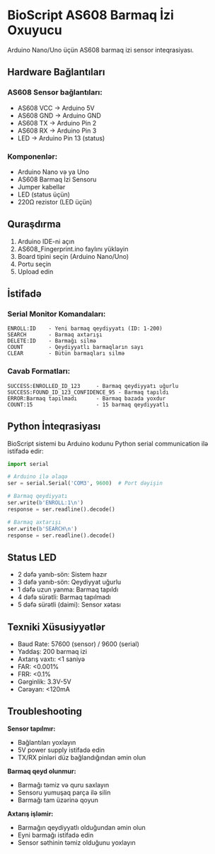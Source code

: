 # BioScript AS608 Barmaq İzi Oxuyucu

Arduino Nano/Uno üçün AS608 barmaq izi sensor inteqrasiyası.

## Hardware Bağlantıları

### AS608 Sensor bağlantıları:
- AS608 VCC → Arduino 5V
- AS608 GND → Arduino GND  
- AS608 TX → Arduino Pin 2
- AS608 RX → Arduino Pin 3
- LED → Arduino Pin 13 (status)

### Komponenlər:
- Arduino Nano və ya Uno
- AS608 Barmaq İzi Sensoru
- Jumper kabellər
- LED (status üçün)
- 220Ω rezistor (LED üçün)

## Quraşdırma

1. Arduino IDE-ni açın
2. AS608_Fingerprint.ino faylını yükləyin
3. Board tipini seçin (Arduino Nano/Uno)
4. Portu seçin
5. Upload edin

## İstifadə

### Serial Monitor Komandaları:

```
ENROLL:ID    - Yeni barmaq qeydiyyatı (ID: 1-200)
SEARCH       - Barmaq axtarışı  
DELETE:ID    - Barmağı silmə
COUNT        - Qeydiyyatlı barmaqların sayı
CLEAR        - Bütün barmaqları silmə
```

### Cavab Formatları:

```
SUCCESS:ENROLLED_ID_123     - Barmaq qeydiyyatı uğurlu
SUCCESS:FOUND_ID_123_CONFIDENCE_95 - Barmaq tapıldı
ERROR:Barmaq tapılmadı      - Barmaq bazada yoxdur
COUNT:15                    - 15 barmaq qeydiyyatlı
```

## Python İnteqrasiyası

BioScript sistemi bu Arduino kodunu Python serial communication ilə istifadə edir:

```python
import serial

# Arduino ilə əlaqə
ser = serial.Serial('COM3', 9600)  # Port dəyişin

# Barmaq qeydiyyatı
ser.write(b'ENROLL:1\n')
response = ser.readline().decode()

# Barmaq axtarışı  
ser.write(b'SEARCH\n')
response = ser.readline().decode()
```

## Status LED

- 2 dəfə yanıb-sön: Sistem hazır
- 3 dəfə yanıb-sön: Qeydiyyat uğurlu
- 1 dəfə uzun yanma: Barmaq tapıldı
- 4 dəfə sürətli: Barmaq tapılmadı
- 5 dəfə sürətli (daimi): Sensor xətası

## Texniki Xüsusiyyətlər

- Baud Rate: 57600 (sensor) / 9600 (serial)
- Yaddaş: 200 barmaq izi
- Axtarış vaxtı: <1 saniyə
- FAR: <0.001%
- FRR: <0.1%
- Gərginlik: 3.3V-5V
- Cərəyan: <120mA

## Troubleshooting

**Sensor tapılmır:**
- Bağlantıları yoxlayın
- 5V power supply istifadə edin
- TX/RX pinləri düz bağlandığından əmin olun

**Barmaq qeyd olunmur:**
- Barmağı təmiz və quru saxlayın
- Sensoru yumuşaq parça ilə silin
- Barmağı tam üzərinə qoyun

**Axtarış işləmir:**
- Barmağın qeydiyyatlı olduğundan əmin olun
- Eyni barmağı istifadə edin
- Sensor səthinin təmiz olduğunu yoxlayın